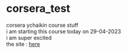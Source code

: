 # corsera_test<br>
corsera ychaikin course stuff <br>
i am starting this course today on 29-04-2023<br>
i am super excited<br>
the site : <a href= "https://codermuskan-hub.github.io/corsera_test/"> here </a>

